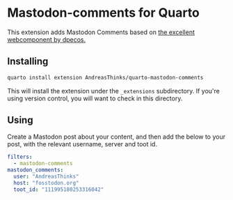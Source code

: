# Mastodon-comments for Quarto
This extension adds Mastodon Comments based on [the excellent webcomponent by dpecos.](https://github.com/dpecos/mastodon-comments?tab=readme-ov-file)

## Installing

```sh
quarto install extension AndreasThinks/quarto-mastodon-comments
```

This will install the extension under the `_extensions` subdirectory.
If you're using version control, you will want to check in this directory.

## Using

Create a Mastodon post about your content, and then add the below to your post, with the relevant username, server and toot id.

```yaml
filters:
  - mastodon-comments
mastodon_comments:
  user: "AndreasThinks"
  host: "fosstodon.org"
  toot_id: "111995180253316042"
```
